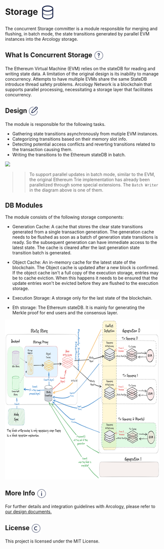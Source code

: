 <h1> Storage <img align="center" height="50" src="./img/database.svg">  </h1>

The concurrent Storage committer is a module responsible for merging and flushing, in batch mode, the state transitions generated by parallel EVM instances into the Arcology storage.

<h2> What Is Concurrent Storage <img align="center" height="32" src="./img/question.svg"> </h2>

The Ethereum Virtual Machine (EVM) relies on the stateDB for reading and writing state data. A limitation of the original design is its inability to manage concurrency. Attempts to have multiple EVMs share the same StateDB introduce thread safety problems. Arcology Network is a blockchain that supports parallel processing, necessitating a storage layer that facilitates concurrency.

<h2> Design <img align="center" height="32" src="./img/design.svg">  </h2>

The module is responsible for the following tasks. 

- Gathering state transitions asynchronously from mutiple EVM instances.
- Categorizing transitions based on their memory slot info.
- Detecting potential access conflicts and reverting transitions related to the transaction causing them. 
- Writing the transitions to the Ethereum stateDB in batch.

<!-- <br /> -->
![](./img/types.png)
<br />

>> To support parallel updates in batch mode, similar to the EVM, the original Ethereum Trie implementation has already been parallelized through some special extensions. The `Batch Writer` in the diagram above is one of them.

<h2> DB Modules </h2>

The module consists of the following storage components:
* Generation Cache: A cache that stores the clear state transitions generated from a single transaction generation.
 The generation cache needs to be flushed as soon as a batch of generation state transitions is ready. So the subsequent generation can have immediate access to the latest state. The cache is cleared after the last generation state transition batch is generated.

- Object Cache: An in-memory cache for the latest state of the blockchain. The Object cache is updated after a new block is confirmed. If the object cache isn't a full copy of the execution storage, entries may be to cache eviction. When this happens it needs to be ensured that the update entries won't be evicted before they are flushed to the execution storage. 
  
- Execution Storage: A storage only for the last state of the blockchain.
  
- Eth storage: The Ethereum stateDB. It is mainly for generating the Merkle proof for end users and the consensus layer.

<img align="center" height="520" src="./img/diagram.png"> 

<h2> More Info  <img align="center" height="32" src="./img/info.svg">  </h2>

For further details and integration guidelines with Arcology, please refer to [our design documents.](https://doc.arcology.network/arcology-concurrency-control/evm-integration)


<h2> License  <img align="center" height="32" src="./img/copyright.svg">  </h2>

This project is licensed under the MIT License.